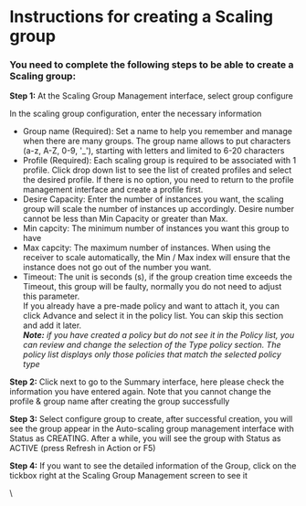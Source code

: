 # Instructions for creating a Scaling group

### **You need to complete the following steps to be able to create a Scaling group:** <a href="#instructionsforcreatingascalinggroup-youneedtocompletethefollowingstepstobeabletocreateascalinggroup" id="instructionsforcreatingascalinggroup-youneedtocompletethefollowingstepstobeabletocreateascalinggroup"></a>

**Step 1:**  At the Scaling Group Management interface, select group configure

In the scaling group configuration, enter the necessary information

* Group name (Required): Set a name to help you remember and manage when there are many groups. The group name allows to put characters (a-z, A-Z, 0-9, '\_'), starting with letters and limited to 6-20 characters
* Profile (Required): Each scaling group is required to be associated with 1 profile. Click drop down list to see the list of created profiles and select the desired profile. If there is no option, you need to return to the profile management interface and create a profile first.
* Desire Capacity: Enter the number of instances you want, the scaling group will scale the number of instances up accordingly. Desire number cannot be less than Min Capacity or greater than Max.
* Min capcity: The minimum number of instances you want this group to have
* Max capcity: The maximum number of instances. When using the receiver to scale automatically, the Min / Max index will ensure that the instance does not go out of the number you want.
* Timeout: The unit is seconds (s), if the group creation time exceeds the Timeout, this group will be faulty, normally you do not need to adjust this parameter.\
  If you already have a pre-made policy and want to attach it, you can click Advance and select it in the policy list. You can skip this section and add it later.\
  _**Note:** if you have created a policy but do not see it in the Policy list, you can review and change the selection of the Type policy section. The policy list displays only those policies that match the selected policy type_

**Step 2:** Click next to go to the Summary interface, here please check the information you have entered again. Note that you cannot change the profile & group name after creating the group successfully

**Step 3:** Select configure group to create, after successful creation, you will see the group appear in the Auto-scaling group management interface with Status as CREATING. After a while, you will see the group with Status as ACTIVE (press Refresh in Action or F5)

**Step 4:** If you want to see the detailed information of the Group, click on the tickbox right at the Scaling Group Management screen to see it

\
